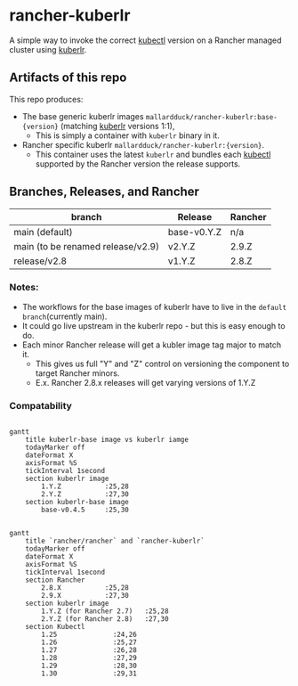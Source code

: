 # rancher-kuberlr
A simple way to invoke the correct [kubectl](https://github.com/rancher/kubectl) version on a Rancher managed cluster using [kuberlr](https://github.com/flavio/kuberlr).

## Artifacts of this repo
This repo produces:
- The base generic kuberlr images `mallardduck/rancher-kuberlr:base-{version}` (matching [kuberlr](https://github.com/flavio/kuberlr) versions 1:1),
  - This is simply a container with `kuberlr` binary in it.
- Rancher specific kuberlr `mallardduck/rancher-kuberlr:{version}`.
  - This container uses the latest `kuberlr` and bundles each [kubectl](https://github.com/rancher/kubectl) supported by the Rancher version the release supports.

## Branches, Releases, and Rancher
| branch | Release | Rancher |
|--------|---------|---------|
|main (default)|base-v0.Y.Z|n/a|
|main (to be renamed release/v2.9)|v2.Y.Z|2.9.Z|
|release/v2.8|v1.Y.Z|2.8.Z|

### Notes:
- The workflows for the base images of kuberlr have to live in the `default branch`(currently main).
- It could go live upstream in the kuberlr repo - but this is easy enough to do.
- Each minor Rancher release will get a kubler image tag major to match it.
  - This gives us full "Y" and "Z" control on versioning the component to target Rancher minors.
  - E.x. Rancher 2.8.x releases will get varying versions of 1.Y.Z

### Compatability

```mermaid

gantt
    title kuberlr-base image vs kuberlr iamge
    todayMarker off
    dateFormat X
    axisFormat %S
    tickInterval 1second
    section kuberlr image
        1.Y.Z           :25,28
        2.Y.Z           :27,30
    section kuberlr-base image
        base-v0.4.5     :25,30
```

```mermaid

gantt
    title `rancher/rancher` and `rancher-kuberlr`
    todayMarker off
    dateFormat X
    axisFormat %S
    tickInterval 1second
    section Rancher
        2.8.X           :25,28
        2.9.X           :27,30
    section kuberlr image
        1.Y.Z (for Rancher 2.7)   :25,28
        2.Y.Z (for Rancher 2.8)   :27,30
    section Kubectl
        1.25              :24,26
        1.26              :25,27
        1.27              :26,28
        1.28              :27,29
        1.29              :28,30
        1.30              :29,31
```